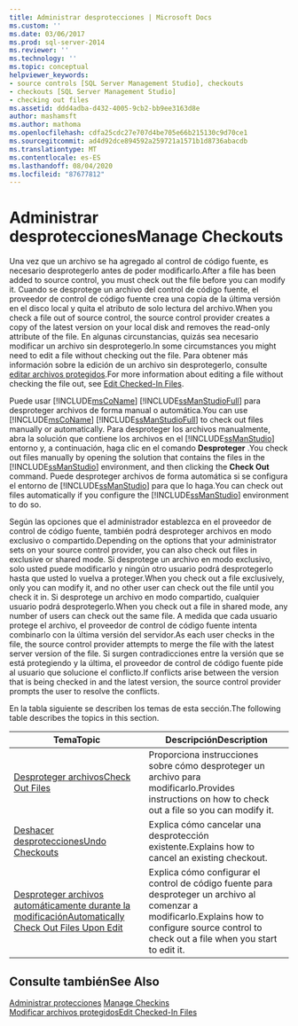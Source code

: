 ```yaml
---
title: Administrar desprotecciones | Microsoft Docs
ms.custom: ''
ms.date: 03/06/2017
ms.prod: sql-server-2014
ms.reviewer: ''
ms.technology: ''
ms.topic: conceptual
helpviewer_keywords:
- source controls [SQL Server Management Studio], checkouts
- checkouts [SQL Server Management Studio]
- checking out files
ms.assetid: ddd4adba-d432-4005-9cb2-bb9ee3163d8e
author: mashamsft
ms.author: mathoma
ms.openlocfilehash: cdfa25cdc27e707d4be705e66b215130c9d70ce1
ms.sourcegitcommit: ad4d92dce894592a259721a1571b1d8736abacdb
ms.translationtype: MT
ms.contentlocale: es-ES
ms.lasthandoff: 08/04/2020
ms.locfileid: "87677812"
---
```

# <a name="manage-checkouts"></a><span data-ttu-id="1e3ed-102">Administrar desprotecciones</span><span class="sxs-lookup"><span data-stu-id="1e3ed-102">Manage Checkouts</span></span>
  <span data-ttu-id="1e3ed-103">Una vez que un archivo se ha agregado al control de código fuente, es necesario desprotegerlo antes de poder modificarlo.</span><span class="sxs-lookup"><span data-stu-id="1e3ed-103">After a file has been added to source control, you must check out the file before you can modify it.</span></span> <span data-ttu-id="1e3ed-104">Cuando se desprotege un archivo del control de código fuente, el proveedor de control de código fuente crea una copia de la última versión en el disco local y quita el atributo de solo lectura del archivo.</span><span class="sxs-lookup"><span data-stu-id="1e3ed-104">When you check a file out of source control, the source control provider creates a copy of the latest version on your local disk and removes the read-only attribute of the file.</span></span> <span data-ttu-id="1e3ed-105">En algunas circunstancias, quizás sea necesario modificar un archivo sin desprotegerlo.</span><span class="sxs-lookup"><span data-stu-id="1e3ed-105">In some circumstances you might need to edit a file without checking out the file.</span></span> <span data-ttu-id="1e3ed-106">Para obtener más información sobre la edición de un archivo sin desprotegerlo, consulte [editar archivos protegidos](../../2014/database-engine/edit-checked-in-files.md).</span><span class="sxs-lookup"><span data-stu-id="1e3ed-106">For more information about editing a file without checking the file out, see [Edit Checked-In Files](../../2014/database-engine/edit-checked-in-files.md).</span></span>  
  
 <span data-ttu-id="1e3ed-107">Puede usar [!INCLUDE[msCoName](../includes/msconame-md.md)] [!INCLUDE[ssManStudioFull](../includes/ssmanstudiofull-md.md)] para desproteger archivos de forma manual o automática.</span><span class="sxs-lookup"><span data-stu-id="1e3ed-107">You can use [!INCLUDE[msCoName](../includes/msconame-md.md)] [!INCLUDE[ssManStudioFull](../includes/ssmanstudiofull-md.md)] to check out files manually or automatically.</span></span> <span data-ttu-id="1e3ed-108">Para desproteger los archivos manualmente, abra la solución que contiene los archivos en el [!INCLUDE[ssManStudio](../includes/ssmanstudio-md.md)] entorno y, a continuación, haga clic en el comando **Desproteger** .</span><span class="sxs-lookup"><span data-stu-id="1e3ed-108">You check out files manually by opening the solution that contains the files in the [!INCLUDE[ssManStudio](../includes/ssmanstudio-md.md)] environment, and then clicking the **Check Out** command.</span></span> <span data-ttu-id="1e3ed-109">Puede desproteger archivos de forma automática si se configura el entorno de [!INCLUDE[ssManStudio](../includes/ssmanstudio-md.md)] para que lo haga.</span><span class="sxs-lookup"><span data-stu-id="1e3ed-109">You can check out files automatically if you configure the [!INCLUDE[ssManStudio](../includes/ssmanstudio-md.md)] environment to do so.</span></span>  
  
 <span data-ttu-id="1e3ed-110">Según las opciones que el administrador establezca en el proveedor de control de código fuente, también podrá desproteger archivos en modo exclusivo o compartido.</span><span class="sxs-lookup"><span data-stu-id="1e3ed-110">Depending on the options that your administrator sets on your source control provider, you can also check out files in exclusive or shared mode.</span></span> <span data-ttu-id="1e3ed-111">Si desprotege un archivo en modo exclusivo, solo usted puede modificarlo y ningún otro usuario podrá desprotegerlo hasta que usted lo vuelva a proteger.</span><span class="sxs-lookup"><span data-stu-id="1e3ed-111">When you check out a file exclusively, only you can modify it, and no other user can check out the file until you check it in.</span></span> <span data-ttu-id="1e3ed-112">Si desprotege un archivo en modo compartido, cualquier usuario podrá desprotegerlo.</span><span class="sxs-lookup"><span data-stu-id="1e3ed-112">When you check out a file in shared mode, any number of users can check out the same file.</span></span> <span data-ttu-id="1e3ed-113">A medida que cada usuario protege el archivo, el proveedor de control de código fuente intenta combinarlo con la última versión del servidor.</span><span class="sxs-lookup"><span data-stu-id="1e3ed-113">As each user checks in the file, the source control provider attempts to merge the file with the latest server version of the file.</span></span> <span data-ttu-id="1e3ed-114">Si surgen contradicciones entre la versión que se está protegiendo y la última, el proveedor de control de código fuente pide al usuario que solucione el conflicto.</span><span class="sxs-lookup"><span data-stu-id="1e3ed-114">If conflicts arise between the version that is being checked in and the latest version, the source control provider prompts the user to resolve the conflicts.</span></span>  
  
 <span data-ttu-id="1e3ed-115">En la tabla siguiente se describen los temas de esta sección.</span><span class="sxs-lookup"><span data-stu-id="1e3ed-115">The following table describes the topics in this section.</span></span>  
  
|<span data-ttu-id="1e3ed-116">Tema</span><span class="sxs-lookup"><span data-stu-id="1e3ed-116">Topic</span></span>|<span data-ttu-id="1e3ed-117">Descripción</span><span class="sxs-lookup"><span data-stu-id="1e3ed-117">Description</span></span>|  
|-----------|-----------------|  
|[<span data-ttu-id="1e3ed-118">Desproteger archivos</span><span class="sxs-lookup"><span data-stu-id="1e3ed-118">Check Out Files</span></span>](../../2014/database-engine/check-out-files.md)|<span data-ttu-id="1e3ed-119">Proporciona instrucciones sobre cómo desproteger un archivo para modificarlo.</span><span class="sxs-lookup"><span data-stu-id="1e3ed-119">Provides instructions on how to check out a file so you can modify it.</span></span>|  
|[<span data-ttu-id="1e3ed-120">Deshacer desprotecciones</span><span class="sxs-lookup"><span data-stu-id="1e3ed-120">Undo Checkouts</span></span>](../../2014/database-engine/undo-checkouts.md)|<span data-ttu-id="1e3ed-121">Explica cómo cancelar una desprotección existente.</span><span class="sxs-lookup"><span data-stu-id="1e3ed-121">Explains how to cancel an existing checkout.</span></span>|  
|[<span data-ttu-id="1e3ed-122">Desproteger archivos automáticamente durante la modificación</span><span class="sxs-lookup"><span data-stu-id="1e3ed-122">Automatically Check Out Files Upon Edit</span></span>](../../2014/database-engine/automatically-check-out-files-upon-edit.md)|<span data-ttu-id="1e3ed-123">Explica cómo configurar el control de código fuente para desproteger un archivo al comenzar a modificarlo.</span><span class="sxs-lookup"><span data-stu-id="1e3ed-123">Explains how to configure source control to check out a file when you start to edit it.</span></span>|  
  
## <a name="see-also"></a><span data-ttu-id="1e3ed-124">Consulte también</span><span class="sxs-lookup"><span data-stu-id="1e3ed-124">See Also</span></span>  
 <span data-ttu-id="1e3ed-125">[Administrar protecciones](../../2014/database-engine/manage-checkins.md) </span><span class="sxs-lookup"><span data-stu-id="1e3ed-125">[Manage Checkins](../../2014/database-engine/manage-checkins.md) </span></span>  
 [<span data-ttu-id="1e3ed-126">Modificar archivos protegidos</span><span class="sxs-lookup"><span data-stu-id="1e3ed-126">Edit Checked-In Files</span></span>](../../2014/database-engine/edit-checked-in-files.md)  
  
  
